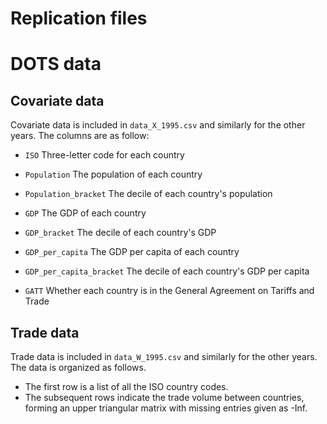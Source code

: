 # Replication files

# DOTS data

## Covariate data

Covariate data is included in `data_X_1995.csv`
and similarly for the other years.
The columns are as follow:

- `ISO`
  Three-letter code for each country

- `Population`
  The population of each country

- `Population_bracket`
  The decile of each country's population

- `GDP`
  The GDP of each country

- `GDP_bracket`
  The decile of each country's GDP

- `GDP_per_capita`
  The GDP per capita of each country

- `GDP_per_capita_bracket`
  The decile of each country's GDP per capita

- `GATT`
  Whether each country is in the General Agreement on Tariffs and Trade

## Trade data

Trade data is included in `data_W_1995.csv`
and similarly for the other years.
The data is organized as follows.

- The first row is a list of all the ISO country codes.
- The subsequent rows indicate the trade volume between countries,
  forming an upper triangular matrix with missing entries given as -Inf.
